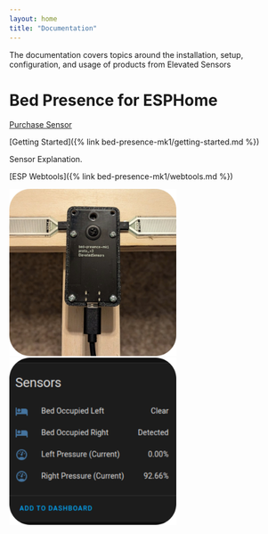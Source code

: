 ```yaml
---
layout: home
title: "Documentation"
---
```


The documentation covers topics around the installation, setup, configuration, and usage of products from Elevated Sensors

# Bed Presence for ESPHome

[Purchase Sensor](https://www.elevatedsensors.com/store/p/bed-presence-for-esphome)

[Getting Started]({% link bed-presence-mk1/getting-started.md %})

Sensor Explanation.

[ESP Webtools]({% link bed-presence-mk1/webtools.md %})

<img src="/assets/images/bed-presence.png" width="300">
<img src="/assets/images/sensors.png" width="300">

